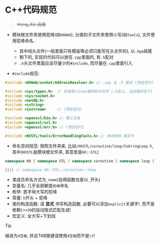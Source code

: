 # C++代码规范
> ~~Heng_Xin 自用~~

- 模块根文件夹使用驼峰(如`HXWeb`), 分类的子文件夹使用小写(如`tools`), 文件使用驼峰命名.
    - 其中纯头文件(一般里面只有模版等必须只能写在头文件的), 以`.hpp`结尾
    - 剩下的, 实现的代码可以放在`.cpp`里面的, 有`.h`配对
    - `.h`头文件里面应该尽量少的`#include`, 而尽量在`.cpp`里面引入

- `#include`规范:
```cpp
#include <HXWeb/socket/AddressResolver.h> // .cpp 与 .h 配对 (然后空行)

#include <sys/types.h>  // 标准库/Linux提供的头文件 (.h在上, 无后缀的在下)
#include <sys/socket.h>
#include <netdb.h>
#include <cstring>
#include <iostream>     // (然后空行)

#include <openssl/bio.h> // 第三方库
#include <openssl/ssl.h>  
#include <openssl/err.h> // (然后空行)

#include <HXSTL/tools/ErrorHandlingTools.h> // 本项目的 库文件
```

- 命名空间规范: 按照文件夹来, 比如`/HXSTL/coroutine/loop/IoUringLoop.h`, 其中(`HXSTL`是模块根文件夹, 其意思是`HX::STL`)
```cpp
namespace HX { namespace STL { namespace coroutine { namespace loop {

}}}} // namespace HX::STL::coroutine::loop
```

- 类成员命名方式为`_name`(自用函数也是以`_`开头)
- 变量名: 几乎全部都是`驼峰`命名
- 枚举: 首字母大写的驼峰
- 常量: `k`开头 + 驼峰
- 类的构造函数: 请 **显式** 书写构造函数, 必要可以添加`explicit`关键字!, 而不是依赖`C++20`的自动隐式匹配生成!
- 宏定义: 全大写+下划线

> [!TIP]
> 缩进为`4空格`, 并且TAB按键请使用`4空格`而不是`\t`!
